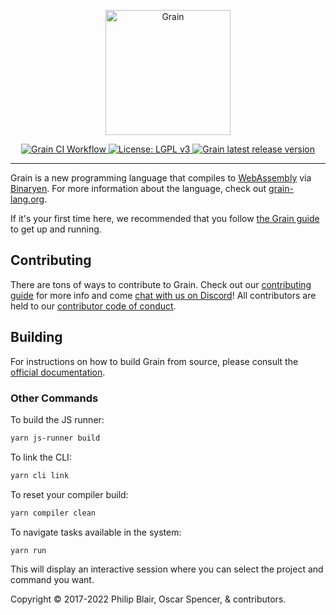 <p align="center">
    <a href="https://grain-lang.org/">
        <img src="https://raw.githubusercontent.com/grain-lang/grain/master/grain_shorthand_color.png" alt="Grain" height="200" />
    </a>
</p>

<p align="center">
    <a href="https://github.com/grain-lang/grain/actions/workflows/ci.yml">
        <img src="https://img.shields.io/github/workflow/status/grain-lang/grain/Grain%20CI%20Workflow?style=flat-square" alt="Grain CI Workflow">
    </a>
    <a href="https://choosealicense.com/licenses/lgpl-3.0/">
        <img src="https://img.shields.io/badge/License-LGPL%20v3-blue.svg?style=flat-square" alt="License: LGPL v3">
    </a>
    <a href="https://github.com/grain-lang/grain/releases">
        <img alt="Grain latest release version" src="https://img.shields.io/github/package-json/v/grain-lang/grain?color=rgb%28255%2C%20133%2C%2014%29&style=flat-square">
    </a>
</p>

---

Grain is a new programming language that compiles to [WebAssembly](http://webassembly.org/) via [Binaryen](https://github.com/WebAssembly/binaryen). For more information about the language, check out [grain-lang.org](https://grain-lang.org/).

If it's your first time here, we recommended that you follow [the Grain guide](https://grain-lang.org/docs) to get up and running.

## Contributing

There are tons of ways to contribute to Grain. Check out our [contributing guide](https://github.com/grain-lang/grain/blob/master/CONTRIBUTING.md) for more info and come [chat with us on Discord](https://discord.gg/grain-lang)! All contributors are held to our [contributor code of conduct](https://github.com/grain-lang/grain/blob/master/CODE_OF_CONDUCT.md).

## Building

For instructions on how to build Grain from source, please consult the [official documentation](https://grain-lang.org/docs/getting_grain#Building-Grain-from-Source).

### Other Commands

To build the JS runner:

```bash
yarn js-runner build
```

To link the CLI:

```bash
yarn cli link
```

To reset your compiler build:

```bash
yarn compiler clean
```

To navigate tasks available in the system:

```bash
yarn run
```

This will display an interactive session where you can select the project and command you want.


Copyright ©️ 2017-2022 Philip Blair, Oscar Spencer, & contributors.
